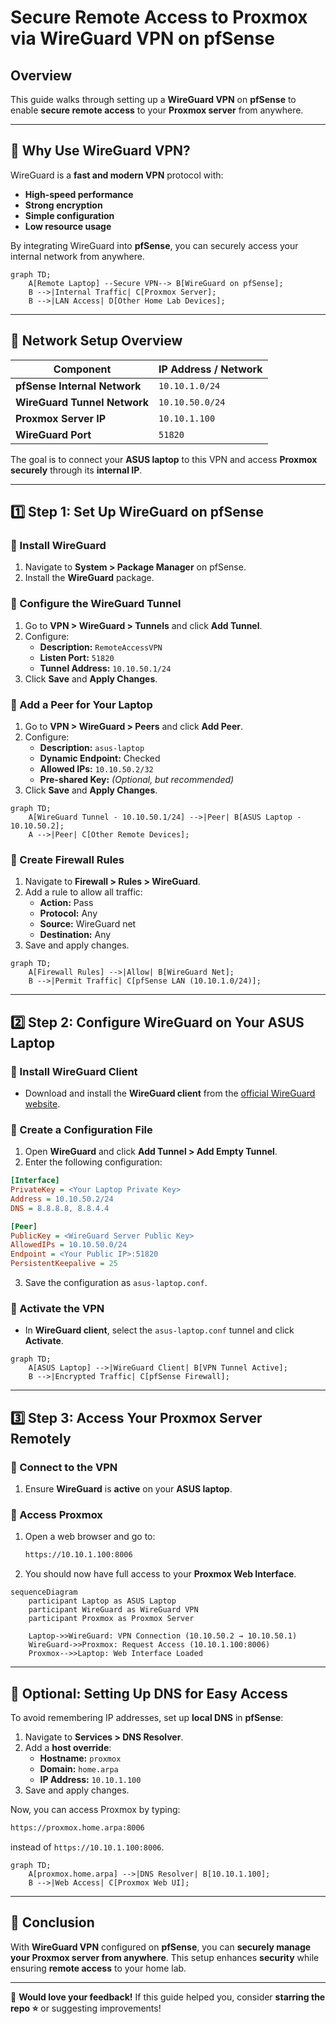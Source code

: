 # **Secure Remote Access to Proxmox via WireGuard VPN on pfSense**

## **Overview**
This guide walks through setting up a **WireGuard VPN** on **pfSense** to enable **secure remote access** to your **Proxmox server** from anywhere.

---

## **🔹 Why Use WireGuard VPN?**
WireGuard is a **fast and modern VPN** protocol with:
- **High-speed performance**
- **Strong encryption**
- **Simple configuration**
- **Low resource usage**

By integrating WireGuard into **pfSense**, you can securely access your internal network from anywhere.

```mermaid
graph TD;
    A[Remote Laptop] --Secure VPN--> B[WireGuard on pfSense];
    B -->|Internal Traffic| C[Proxmox Server];
    B -->|LAN Access| D[Other Home Lab Devices];
```

---

## **🔹 Network Setup Overview**
| Component  | IP Address / Network |
|------------|----------------------|
| **pfSense Internal Network** | `10.10.1.0/24` |
| **WireGuard Tunnel Network** | `10.10.50.0/24` |
| **Proxmox Server IP** | `10.10.1.100` |
| **WireGuard Port** | `51820` |

The goal is to connect your **ASUS laptop** to this VPN and access **Proxmox securely** through its **internal IP**.

---

## **1️⃣ Step 1: Set Up WireGuard on pfSense**
### **📌 Install WireGuard**
1. Navigate to **System > Package Manager** on pfSense.
2. Install the **WireGuard** package.

### **📌 Configure the WireGuard Tunnel**
1. Go to **VPN > WireGuard > Tunnels** and click **Add Tunnel**.
2. Configure:
   - **Description:** `RemoteAccessVPN`
   - **Listen Port:** `51820`
   - **Tunnel Address:** `10.10.50.1/24`
3. Click **Save** and **Apply Changes**.

### **📌 Add a Peer for Your Laptop**
1. Go to **VPN > WireGuard > Peers** and click **Add Peer**.
2. Configure:
   - **Description:** `asus-laptop`
   - **Dynamic Endpoint:** Checked
   - **Allowed IPs:** `10.10.50.2/32`
   - **Pre-shared Key:** *(Optional, but recommended)*
3. Click **Save** and **Apply Changes**.

```mermaid
graph TD;
    A[WireGuard Tunnel - 10.10.50.1/24] -->|Peer| B[ASUS Laptop - 10.10.50.2];
    A -->|Peer| C[Other Remote Devices];
```

### **📌 Create Firewall Rules**
1. Navigate to **Firewall > Rules > WireGuard**.
2. Add a rule to allow all traffic:
   - **Action:** Pass
   - **Protocol:** Any
   - **Source:** WireGuard net
   - **Destination:** Any
3. Save and apply changes.

```mermaid
graph TD;
    A[Firewall Rules] -->|Allow| B[WireGuard Net];
    B -->|Permit Traffic| C[pfSense LAN (10.10.1.0/24)];
```

---

## **2️⃣ Step 2: Configure WireGuard on Your ASUS Laptop**
### **📌 Install WireGuard Client**
- Download and install the **WireGuard client** from the [official WireGuard website](https://www.wireguard.com/install/).

### **📌 Create a Configuration File**
1. Open **WireGuard** and click **Add Tunnel > Add Empty Tunnel**.
2. Enter the following configuration:

```ini
[Interface]
PrivateKey = <Your Laptop Private Key>
Address = 10.10.50.2/24
DNS = 8.8.8.8, 8.8.4.4

[Peer]
PublicKey = <WireGuard Server Public Key>
AllowedIPs = 10.10.50.0/24
Endpoint = <Your Public IP>:51820
PersistentKeepalive = 25
```
3. Save the configuration as `asus-laptop.conf`.

### **📌 Activate the VPN**
- In **WireGuard client**, select the `asus-laptop.conf` tunnel and click **Activate**.

```mermaid
graph TD;
    A[ASUS Laptop] -->|WireGuard Client| B[VPN Tunnel Active];
    B -->|Encrypted Traffic| C[pfSense Firewall];
```

---

## **3️⃣ Step 3: Access Your Proxmox Server Remotely**
### **📌 Connect to the VPN**
1. Ensure **WireGuard** is **active** on your **ASUS laptop**.

### **📌 Access Proxmox**
1. Open a web browser and go to:
   ```bash
   https://10.10.1.100:8006
   ```
2. You should now have full access to your **Proxmox Web Interface**.

```mermaid
sequenceDiagram
    participant Laptop as ASUS Laptop
    participant WireGuard as WireGuard VPN
    participant Proxmox as Proxmox Server

    Laptop->>WireGuard: VPN Connection (10.10.50.2 → 10.10.50.1)
    WireGuard->>Proxmox: Request Access (10.10.1.100:8006)
    Proxmox-->>Laptop: Web Interface Loaded
```

---

## **🔹 Optional: Setting Up DNS for Easy Access**
To avoid remembering IP addresses, set up **local DNS** in **pfSense**:

1. Navigate to **Services > DNS Resolver**.
2. Add a **host override**:
   - **Hostname:** `proxmox`
   - **Domain:** `home.arpa`
   - **IP Address:** `10.10.1.100`
3. Save and apply changes.

Now, you can access Proxmox by typing:
```bash
https://proxmox.home.arpa:8006
```
instead of `https://10.10.1.100:8006`.

```mermaid
graph TD;
    A[proxmox.home.arpa] -->|DNS Resolver| B[10.10.1.100];
    B -->|Web Access| C[Proxmox Web UI];
```

---

## **🎯 Conclusion**
With **WireGuard VPN** configured on **pfSense**, you can **securely manage your Proxmox server from anywhere**. This setup enhances **security** while ensuring **remote access** to your home lab.

---

🚀 **Would love your feedback!**
If this guide helped you, consider **starring the repo ⭐** or suggesting improvements!
